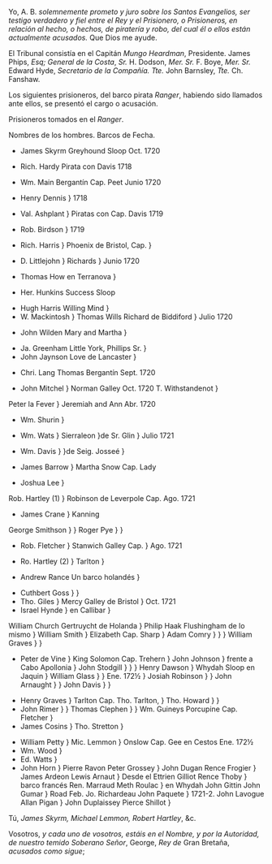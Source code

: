 Yo, A. B. *solemnemente prometo y juro sobre los Santos Evangelios, ser
testigo verdadero y fiel entre el Rey y el Prisionero, o Prisioneros, en
relación al hecho, o hechos, de piratería y robo, del cual él o ellos están
actualmente acusados.* Que Dios me ayude.

El Tribunal consistía en el Capitán *Mungo Heardman*, Presidente. James Phips,
*Esq; General de la Costa*, *Sr.* H. Dodson, *Mer.* *Sr.* F. Boye, *Mer.*
*Sr.* Edward Hyde, *Secretario de la Compañía.* *Tte.* John Barnsley,
*Tte.* Ch. Fanshaw.

Los siguientes prisioneros, del barco pirata *Ranger*, habiendo sido
llamados ante ellos, se presentó el cargo o acusación.

Prisioneros tomados en el *Ranger*.

Nombres de los hombres.        Barcos de                  Fecha.
* James Skyrm         Greyhound Sloop               Oct. 1720
* Rich. Hardy         Pirata con Davis              1718
* Wm. Main            Bergantín Cap. Peet           Junio 1720
* Henry Dennis      }                               1718
* Val. Ashplant     } Piratas con Cap. Davis        1719
* Rob. Birdson      }                               1719

* Rich. Harris      } Phoenix de Bristol, Cap.   }
* D. Littlejohn     }    Richards                 }  Junio 1720
* Thomas How          en Terranova                }
+ Her. Hunkins        Success Sloop
* Hugh Harris         Willing Mind                }
* W. Mackintosh                                   }
Thomas Wills          Richard de Biddiford        } Julio 1720
+ John Wilden         Mary and Martha             }
* Ja. Greenham        Little York, Phillips Sr.   }
* John Jaynson        Love de Lancaster           }
+ Chri. Lang          Thomas Bergantín              Sept. 1720
* John Mitchel      } Norman Galley                 Oct. 1720
T. Withstandenot    }

Peter la Fever      } Jeremiah and Ann              Abr. 1720
* Wm. Shurin        }

* Wm. Wats          } Sierraleon }de Sr. Glin     } Julio 1721
* Wm. Davis         }            }de Seig. Josseé }

+ James Barrow      } Martha Snow Cap. Lady
* Joshua Lee        }

Rob. Hartley (1)    } Robinson de Leverpole Cap.   Ago. 1721
+ James Crane       }    Kanning

George Smithson     }                             }
Roger Pye           }                             }
+ Rob. Fletcher     } Stanwich Galley Cap.        } Ago. 1721
* Ro. Hartley (2)   }    Tarlton                  }
+ Andrew Rance        Un barco holandés           }

* Cuthbert Goss     }                             }
* Tho. Giles        } Mercy Galley de Bristol     } Oct. 1721
* Israel Hynde      }    en Callibar              }

William Church        Gertruycht de Holanda       }
Philip Haak           Flushingham de lo mismo     }
William Smith       } Elizabeth Cap. Sharp        }
Adam Comry          }                             }
                                                  }
William Graves      }                             }
* Peter de Vine     } King Solomon Cap. Trehern   }
John Johnson        }    frente a Cabo Apollonia  }
John Stodgill       }                             }
                                                  }
Henry Dawson        } Whydah Sloop en Jaquin      }
William Glass       }                             } Ene. 172½
                                                  }
Josiah Robinson     }                             }
John Arnaught       }                             }
John Davis          }                             }
+ Henry Graves      } Tarlton Cap. Tho. Tarlton,  }
Tho. Howard         }                             }
+ John Rimer        }                             }
Thomas Clephen      }                             }
Wm. Guineys           Porcupine Cap. Fletcher     }
+ James Cosins                                    }
Tho. Stretton       }
* William Petty     }
Mic. Lemmon         } Onslow Cap. Gee en Cestos    Ene. 172½
* Wm. Wood          }
* Ed. Watts         }
* John Horn         }
Pierre Ravon          Peter Grossey               }
John Dugan            Rence Frogier               }
James Ardeon          Lewis Arnaut                } Desde el
Ettrien Gilliot       Rence Thoby                 } barco francés
Ren. Marraud          Meth Roulac                 } en Whydah
John Gittin           John Gumar                  } Road Feb.
Jo. Richardeau        John Paquete                } 1721-2.
John Lavogue          Allan Pigan                 }
John Duplaissey       Pierce Shillot              }

Tú, *James Skyrm, Michael Lemmon, Robert Hartley*, &c.

Vosotros, _y cada uno de vosotros, estáis en el Nombre, y por la Autoridad, de
nuestro temido Soberano Señor_, George, _Rey de_ Gran Bretaña, _acusados como
sigue_;
